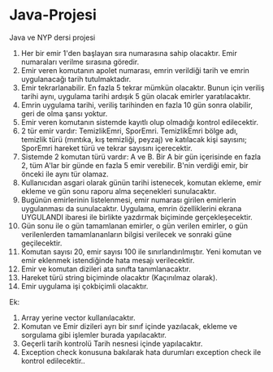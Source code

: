 # Java-Projesi
Java ve NYP dersi projesi

1. Her bir emir 1'den başlayan sıra numarasına sahip olacaktır. Emir numaraları verilme sırasına göredir.
2. Emir veren komutanın apolet numarası, emrin verildiği tarih ve emrin uygulanacağı tarih tutulmaktadır.
3. Emir tekrarlanabilir. En fazla 5 tekrar mümkün olacaktır. Bunun için veriliş tarihi aynı, uygulama tarihi ardışık 5 gün olacak emirler yaratılacaktır.
4. Emrin uygulama tarihi, veriliş tarihinden en fazla 10 gün sonra olabilir, geri de olma şansı yoktur.
5. Emir veren komutanın sistemde kayıtlı olup olmadığı kontrol edilecektir.
6. 2 tür emir vardır: TemizlikEmri, SporEmri. TemizlikEmri bölge adı, temizlik türü (mıntıka, kış temizliği, peyzaj) ve katılacak kişi sayısını; SporEmri hareket türü ve tekrar sayısını içerecektir.
7. Sistemde 2 komutan türü vardır: A ve B. Bir A bir gün içerisinde en fazla 2, tüm A'lar bir günde en fazla 5 emir verebilir. B'nin verdiği emir, bir önceki ile aynı tür olamaz.
8. Kullanıcıdan asgari olarak günün tarihi istenecek, komutan ekleme, emir ekleme ve gün sonu raporu alma seçenekleri sunulacaktır.
9. Bugünün emirlerinin listelenmesi, emir numarası girilen emirlerin uygulanması da sunulacaktır. Uygulama, emrin özelliklerini ekrana UYGULANDI ibaresi ile birlikte yazdırmak biçiminde gerçekleşecektir.
10. Gün sonu ile o gün tamamlanan emirler, o gün verilen emirler, o gün verilenlerden tamamlananların bilgisi verilecek ve sonraki güne geçilecektir.
11. Komutan sayısı 20, emir sayısı 100 ile sınırlandırılmıştır. Yeni komutan ve emir eklenmek istendiğinde hata mesajı verilecektir.
12. Emir ve komutan dizileri ata sınıfta tanımlanacaktır.
13. Hareket türü string biçiminde olacaktır (Kaçınılmaz olarak).
14. Emir uygulama işi çokbiçimli olacaktır.

Ek:
1. Array yerine vector kullanılacaktır.
2. Komutan ve Emir dizileri ayrı bir sınıf içinde yazılacak, ekleme ve sorgulama gibi işlemler burada yapılacaktır.
3. Geçerli tarih kontrolü Tarih nesnesi içinde yapılacaktır.
4. Exception check konusuna bakılarak hata durumları exception check ile kontrol edilecektir..

